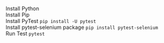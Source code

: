 Install Python<br />
Install Pip<br />
Install PyTest `pip install -U pytest`<br />
Install pytest-selenium package `pip install pytest-selenium`</br>
Run Test `pytest`

